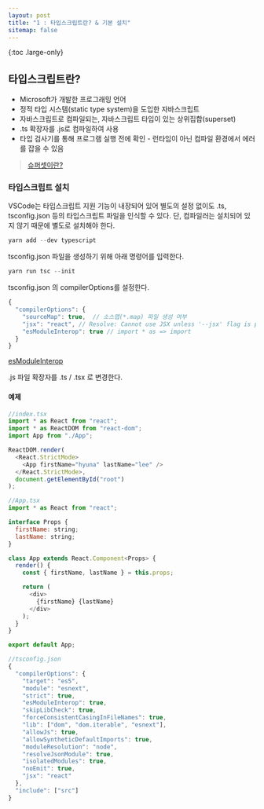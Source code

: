 ```yaml
---
layout: post
title: "1 : 타입스크립트란? & 기본 설치"
sitemap: false
---
```


{:toc .large-only}

## 타입스크립트란?

- Microsoft가 개발한 프로그래밍 언어
- 정적 타입 시스템(static type system)을 도입한 자바스크립트
- 자바스크립트로 컴파일되는, 자바스크립트 타입이 있는 상위집합(superset)
- .ts 확장자를 .js로 컴파일하여 사용
- 타입 검사기를 통해 프로그램 실행 전에 확인 - 런타임이 아닌 컴파일 환경에서 에러를 잡을 수 있음

> [슈퍼셋이란?](zetawiki.com/wiki/%EB%B6%80%EB%B6%84%EC%A7%91%ED%95%A9,_%EC%A7%84%EB%B6%80%EB%B6%84%EC%A7%91%ED%95%A9,_%EC%83%81%EC%9C%84%EC%A7%91%ED%95%A9,_%EC%A7%84%EC%83%81%EC%9C%84%EC%A7%91%ED%95%A9,_%ED%8F%AC%ED%95%A8%EA%B4%80%EA%B3%84)

### 타입스크립트 설치

VSCode는 타입스크립트 지원 기능이 내장되어 있어 별도의 설정 없이도 .ts, tsconfig.json 등의 타입스크립트 파일을 인식할 수 있다. 단, 컴파일러는 설치되어 있지 않기 때문에 별도로 설치해야 한다.

```js
yarn add --dev typescript
```

tsconfig.json 파일을 생성하기 위해 아래 명령어를 입력한다.

```js
yarn run tsc --init
```

tsconfig.json 의 compilerOptions를 설정한다.

```js
{
  "compilerOptions": {
    "sourceMap": true,  // 소스맵(*.map) 파일 생성 여부
    "jsx": "react", // Resolve: Cannot use JSX unless '--jsx' flag is provided
    "esModuleInterop": true // import * as => import
  }
}
```

[esModuleInterop](https://www.zerocho.com/category/TypeScript/post/5bab2086103eac558e45cdd7)

.js 파일 확장자를 .ts / .tsx 로 변경한다.

#### 예제

```js
//index.tsx
import * as React from "react";
import * as ReactDOM from "react-dom";
import App from "./App";

ReactDOM.render(
  <React.StrictMode>
    <App firstName="hyuna" lastName="lee" />
  </React.StrictMode>,
  document.getElementById("root")
);
```

```js
//App.tsx
import * as React from "react";

interface Props {
  firstName: string;
  lastName: string;
}

class App extends React.Component<Props> {
  render() {
    const { firstName, lastName } = this.props;

    return (
      <div>
        {firstName} {lastName}
      </div>
    );
  }
}

export default App;
```

```js
//tsconfig.json
{
  "compilerOptions": {
    "target": "es5",
    "module": "esnext",
    "strict": true,
    "esModuleInterop": true,
    "skipLibCheck": true,
    "forceConsistentCasingInFileNames": true,
    "lib": ["dom", "dom.iterable", "esnext"],
    "allowJs": true,
    "allowSyntheticDefaultImports": true,
    "moduleResolution": "node",
    "resolveJsonModule": true,
    "isolatedModules": true,
    "noEmit": true,
    "jsx": "react"
  },
  "include": ["src"]
}
```
